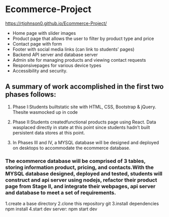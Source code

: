 # Ecommerce-Project
https://rtjohnson0.github.io/Ecommerce-Project/
- Home page with slider images 
- Product page that allows the user to filter by product type and price
- Contact page with form 
- Footer with social media links (can link to students’ pages)
- Backend API server and database server
- Admin site for managing products and viewing contact requests
- Responsivepages for various device types
- Accessibility and security.
## A summary of work accomplished in the first two phases follows:

1. Phase I:Students builtstatic site with HTML, CSS, Bootstrap & jQuery. Thesite wasmocked up in code 

2. Phase II:Students createdfunctional products page using React. Data wasplaced directly in state at this point since students hadn’t built persistent data stores at this point.

3. In Phases III and IV, a MYSQL database will be designed and deployed on desktops to accommodate the ecommerce database. 

### The ecommerce database will be comprised of 3 tables, storing information product, pricing, and contacts.With the MYSQL database designed, deployed and tested, students will construct and api server using nodejs, refactor their product page from Stage II, and integrate their webpages, api server and database to meet a set of requirements.

1.create a base directory
2.clone this repository git
3.install dependencies npm install
4.start dev server: npm start dev

